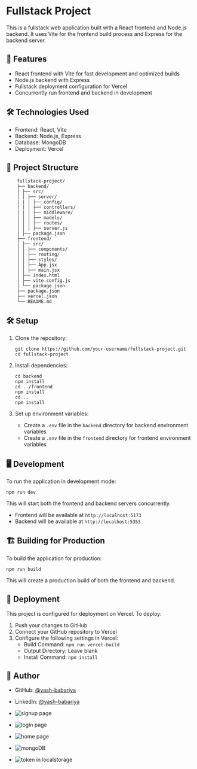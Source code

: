 # Fullstack Project

This is a fullstack web application built with a React frontend and Node.js backend. It uses Vite for the frontend build process and Express for the backend server.

## 🚀 Features

- React frontend with Vite for fast development and optimized builds
- Node.js backend with Express
- Fullstack deployment configuration for Vercel
- Concurrently run frontend and backend in development

## 🛠️ Technologies Used

- Frontend: React, Vite
- Backend: Node.js, Express
- Database: MongoDB
- Deployment: Vercel

## 📁 Project Structure
```
    fullstack-project/
    ├── backend/
    │ ├── src/
    │ │ ├── server/
    | | │ ├── config/
    | | │ ├── controllers/
    | | │ ├── middleware/
    │ │ │ ├── models/
    │ │ │ ├── routes/
    │ │ │ ├── server.js
    │ ├── package.json
    ├── frontend/
    │ ├── src/
    │ │ ├── components/
    │ │ ├── routing/
    │ │ ├── styles/
    │ │ ├── App.jsx
    │ │ ├── main.jsx
    │ ├── index.html
    │ ├── vite.config.js
    │ └── package.json
    ├── package.json
    ├── vercel.json
    └── README.md
```

## 🛠️ Setup

1. Clone the repository:
   ```
   git clone https://github.com/your-username/fullstack-project.git
   cd fullstack-project
   ```

2. Install dependencies:
   ```
   cd backend
   npm install
   cd ../frontend
   npm install
   cd ..
   npm install
   ```

3. Set up environment variables:
   - Create a `.env` file in the `backend` directory for backend environment variables
   - Create a `.env` file in the `frontend` directory for frontend environment variables

## 🖥️ Development

To run the application in development mode:

```
npm run dev
```

This will start both the frontend and backend servers concurrently.

- Frontend will be available at `http://localhost:5173`
- Backend will be available at `http://localhost:5353`

## 🏗️ Building for Production

To build the application for production:

```
npm run build
```

This will create a production build of both the frontend and backend.

## 🚢 Deployment

This project is configured for deployment on Vercel. To deploy:

1. Push your changes to GitHub
2. Connect your GitHub repository to Vercel
3. Configure the following settings in Vercel:
   - Build Command: `npm run vercel-build`
   - Output Directory: Leave blank
   - Install Command: `npm install`

## 👤 Author

- GitHub: [@yash-babariya](https://github.com/yash-babariya)
- LinkedIn: [@yash-babariya](https://www.linkedin.com/in/yash-babariya-a370b52a5/)
  
- ![signup page](https://github.com/user-attachments/assets/afd90f43-56db-44ef-a63f-349d45a7766e)

- ![login page](https://github.com/user-attachments/assets/3781f787-7409-422d-9787-6da8f9b31192)

- ![home page](https://github.com/user-attachments/assets/addc1e09-24fb-432a-a13a-49856479c2c5)

- ![mongoDB](https://github.com/user-attachments/assets/94dc0f4f-eea6-4f98-bdf8-eb5a575a59bf)

- ![token in localstorage](https://github.com/user-attachments/assets/2e147178-9aaa-4ad1-a825-703c57f43292)





